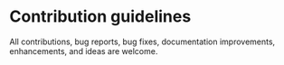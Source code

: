 # Contribution guidelines
All contributions, bug reports, bug fixes, documentation improvements, enhancements, and ideas are welcome.
